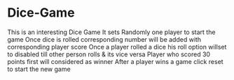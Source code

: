 # Dice-Game
This is an interesting Dice Game
It sets Randomly one player to start the game
Once dice is rolled corresponding number will be added with corresponding player score
Once a player rolled a dice his roll option willset to disabled till other person rolls & its vice versa
Player who scored 30 points first will considered as winner
After a player wins a game click reset to start the new game

